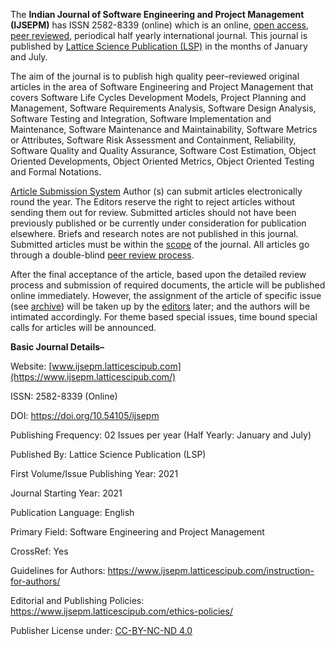 The **Indian Journal of Software Engineering and Project Management (IJSEPM)** has ISSN 2582-8339 (online) which is an online, [open access](https://www.ijsepm.latticescipub.com/open-access-license/), [peer reviewed](https://www.ijsepm.latticescipub.com/peer-review-policy/), periodical half yearly international journal. This journal is published by [Lattice Science Publication (LSP)](https://www.latticescipub.com/journals/) in the months of January and July.

The aim of the journal is to publish high quality peer–reviewed original articles in the area of Software Engineering and Project Management that covers Software Life Cycles Development Models, Project Planning and Management, Software Requirements Analysis, Software Design Analysis, Software Testing and Integration, Software Implementation and Maintenance, Software Maintenance and Maintainability, Software Metrics or Attributes, Software Risk Assessment and Containment, Reliability, Software Quality and Quality Assurance, Software Cost Estimation, Object Oriented Developments, Object Oriented Metrics, Object Oriented Testing and Formal Notations. 

[Article Submission System](https://www.ijsepm.latticescipub.com/article-submission-system/) 
Author (s) can submit articles electronically round the year. The Editors reserve the right to reject articles without sending them out for review. Submitted articles should not have been previously published or be currently under consideration for publication elsewhere. Briefs and research notes are not published in this journal. Submitted articles must be within the [scope](https://www.ijsepm.latticescipub.com/aims-and-scope/) of the journal. All articles go through a double-blind [peer review process](https://www.ijsepm.latticescipub.com/peer-review-policy/). 

After the final acceptance of the article, based upon the detailed review process and submission of required documents, the article will be published online immediately. However, the assignment of the article of specific issue (see [archive](https://www.ijsepm.latticescipub.com/archive/)) will be taken up by the [editors](https://www.ijsepm.latticescipub.com/editorial-board/) later; and the authors will be intimated accordingly. For theme based special issues, time bound special calls for articles will be announced.


**Basic Journal Details–**

Website: [www.ijsepm.latticescipub.com](https://www.ijsepm.latticescipub.com/)

ISSN: 2582-8339 (Online)

DOI: https://doi.org/10.54105/ijsepm

Publishing Frequency: 02 Issues per year (Half Yearly: January and July)

Published By: Lattice Science Publication (LSP)

First Volume/Issue Publishing Year: 2021

Journal Starting Year: 2021

Publication Language: English

Primary Field: Software Engineering and Project Management

CrossRef: Yes

Guidelines for Authors: https://www.ijsepm.latticescipub.com/instruction-for-authors/

Editorial and Publishing Policies: https://www.ijsepm.latticescipub.com/ethics-policies/

Publisher License under: [CC-BY-NC-ND 4.0](https://creativecommons.org/licenses/by-nc-nd/4.0/)
